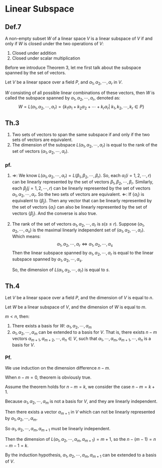 # Linear Subspace

## Def.7

A non-empty subset $W$ of a linear space $V$ is a linear subspace of $V$ if and only if $W$ is closed under the two operations of $V$:

1. Closed under addition
2. Closed under scalar multiplication 

Before we introduce Theorem 3, let me first talk about the subspace spanned by the set of vectors.

Let $V$ be a linear space over a field $P$, and $\alpha_1, \alpha_2, \cdots, \alpha_r$ in $V$.

$W$ consisting of all possible linear combinations of these vectors, then $W$ is called the subspace spanned by $\alpha_1, \alpha_2, \cdots, \alpha_r$, denoted as:
$$
W = L(\alpha_1, \alpha_2, \cdots, \alpha_r) = \{ k_1\alpha_1 + k_2\alpha_2 + \cdots + k_r\alpha_r|\ k_1,k_2,\cdots,k_r \in P \}
$$

## Th.3

1. Two sets of vectors to span the same subspace if and only if the two sets of vectors are equivalent.
2. The dimension of the subspace $L(\alpha_1, \alpha_2, \cdots, \alpha_r)$ is equal to the rank of the set of vectors $(\alpha_1, \alpha_2, \cdots, \alpha_r)$.

### pf.

1. $\Longrightarrow$:
   We know $L(\alpha_1, \alpha_2, \cdots, \alpha_r) = L(\beta_1, \beta_2, \cdots, \beta_r)$.
   So, each $\alpha_i (i=1,2,\cdots,r)$ can be linearly represented by the set of vectors $\beta_1, \beta_2, \cdots, \beta_r$.
   Similarly, each $\beta_j(j=1,2,\cdots,r)$ can be linearly represented by the set of vectors $\alpha_1, \alpha_2, \cdots, \alpha_r$.
   So the two sets of vectors are equivalent.
   $\Longleftarrow$:
   If $\{ \alpha_i \}$ is equivalent to $\{ \beta_j \}$.
   Then any vector that can be linearly represented by the set of vectors $\{\alpha_i\}$  can also be linearly represented by the set of vectors $\{\beta_j\}$.
   And the converse is also true.

2. The rank of the set of vectors $\alpha_1, \alpha_2, \cdots, \alpha_r$ is $s(s \leq r)$. Suppose $(\alpha_1,\alpha_2, \cdots, \alpha_s)$ is the maximal linearly independent set of $(\alpha_1, \alpha_2, \cdots, \alpha_r)$.
   Which means:
   $$
   \alpha_1,\alpha_2,\cdots,\alpha_r \Longleftrightarrow \alpha_1, \alpha_2, \cdots, \alpha_s
   $$
   Then the linear subspace spanned by $\alpha_1, \alpha_2, \cdots, \alpha_r$ is equal to the linear subspace spanned by $\alpha_1, \alpha_2, \cdots, \alpha_s$.

   So, the dimension of $L(\alpha_1, \alpha_2, \cdots, \alpha_r)$ is equal to $s$.

## Th.4

Let $V$ be a linear space over a field $P$, and the dimension of $V$ is equal to $n$.

Let $W$ be a linear subspace of $V$, and the dimension of $W$ is equal to $m$.

$m < n$, then:

1. There exists a basis for $W$: $\alpha_1, \alpha_2, \cdots, \alpha_m$
2. $\alpha_1, \alpha_2, \cdots, \alpha_m$ can be extended to a basis for $V$. That is, there exists $n-m$ vectors $\alpha_{m+1}, \alpha_{m+2}, \cdots, \alpha_n \in V$, such that $\alpha_1, \cdots, \alpha_m, \alpha_{m+1}, \cdots, \alpha_n$ is a basis for $V$.

### Pf.

We use induction on the dimension difference $n-m$.

When $n-m = 0$, theorem is obviously true.

Assume the theorem holds for $n-m = k$, we consider the case $n-m = k+1$.

Because $\alpha_1, \alpha_2, \cdots, \alpha_m$ is not a basis for $V$, and they are linearly independent. 

Then there exists a vector $\alpha_{m+1}$ in $V$ which can not be linearly represented by $\alpha_1, \alpha_2, \cdots, \alpha_m$.

So $\alpha_1, \alpha_2, \cdots, \alpha_m,\alpha_{m+1}$ must be linearly independent.

Then the dimension of $L(\alpha_1, \alpha_2, \cdots, \alpha_m,\alpha_{m+1}) = m+1$, so the $n - (m-1) = n-m-1=k$.

By the induction hypothesis, $\alpha_1, \alpha_2, \cdots, \alpha_m,\alpha_{m+1}$ can be extended to a basis of $V$.

